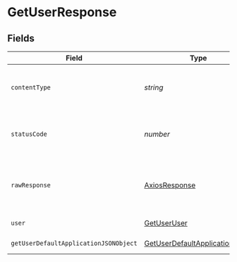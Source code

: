 # GetUserResponse


## Fields

| Field                                                                                     | Type                                                                                      | Required                                                                                  | Description                                                                               |
| ----------------------------------------------------------------------------------------- | ----------------------------------------------------------------------------------------- | ----------------------------------------------------------------------------------------- | ----------------------------------------------------------------------------------------- |
| `contentType`                                                                             | *string*                                                                                  | :heavy_check_mark:                                                                        | HTTP response content type for this operation                                             |
| `statusCode`                                                                              | *number*                                                                                  | :heavy_check_mark:                                                                        | HTTP response status code for this operation                                              |
| `rawResponse`                                                                             | [AxiosResponse](https://axios-http.com/docs/res_schema)                                   | :heavy_minus_sign:                                                                        | Raw HTTP response; suitable for custom response parsing                                   |
| `user`                                                                                    | [GetUserUser](../../models/operations/getuseruser.md)                                     | :heavy_minus_sign:                                                                        | User login information.                                                                   |
| `getUserDefaultApplicationJSONObject`                                                     | [GetUserDefaultApplicationJSON](../../models/operations/getuserdefaultapplicationjson.md) | :heavy_minus_sign:                                                                        | Error response.                                                                           |